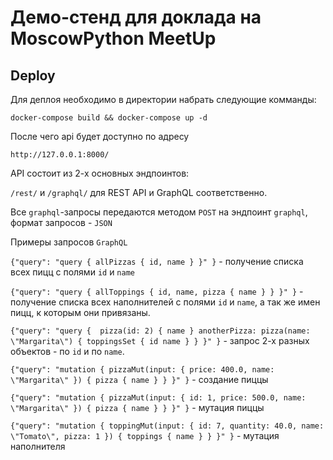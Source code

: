 Демо-стенд для доклада на MoscowPython MeetUp
=============================================

Deploy
------

Для деплоя необходимо в директории набрать следующие комманды:

```docker-compose build && docker-compose up -d```

После чего api будет доступно по адресу

```http://127.0.0.1:8000/```

API состоит из 2-х основных эндпоинтов:

```/rest/``` и ```/graphql/``` для REST API и GraphQL соответственно.

Все ```graphql```-запросы передаются методом ```POST``` на эндпоинт ```graphql```, формат запросов - ```JSON```
 
Примеры запросов ```GraphQL```

```{"query": "query { allPizzas { id, name } }" }``` - получение списка всех пицц с полями ```id``` и ```name```

```{"query": "query { allToppings { id, name, pizza { name } } }" }``` - получение списка всех наполнителей с полями ```id``` и ```name```, а так же имен пицц, к которым они привязаны.

```{"query": "query {  pizza(id: 2) { name } anotherPizza: pizza(name: \"Margarita\") { toppingsSet { id name } } }" }``` - запрос 2-х разных объектов - по ```id``` и по ```name```.

```{"query": "mutation { pizzaMut(input: { price: 400.0, name: \"Margarita\" }) { pizza { name } } }" }``` - создание пиццы

```{"query": "mutation { pizzaMut(input: { id: 1, price: 500.0, name: \"Margarita\" }) { pizza { name } } }" }``` - мутация пиццы

```{"query": "mutation { toppingMut(input: { id: 7, quantity: 40.0, name: \"Tomato\", pizza: 1 }) { toppings { name } } }" }```  - мутация наполнителя